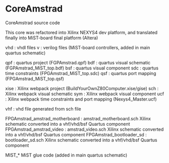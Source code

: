 # CoreAmstrad
CoreAmstrad source code

This core was refactored into Xilinx NEXYS4 dev platform, and translated finally into MiST-board final platform (Altera)

vhd : vhdl files
v : verilog files (MiST-board controllers, added in main quartus schematic)

qpf : quartus project (FGPAmstrad.qpf)
bdf : quartus visual schematic (FGPAmstrad_MiST_top.bdf)
bsf : quartus visual component
sdc : quartus time constraints (FPGAmstrad_MiST_top.sdc)
qsf : quartus port mapping (FPGAmstrad_MiST_top.qsf)

xise : Xilinx webpack project (BuildYourOwnZ80Computer.xise/gise)
sch : Xilinx webpack visual schematic
sym : Xilinx webpack visual component
ucf : Xilinx webpack time constraints and port mapping (Nexys4_Master.ucf)

vhf : vhd file generated from sch file

FPGAmstrad_amstrad_motherboard : amstrad_motherboard.sch Xilinx schematic converted into a vhf/vhd/bsf Quartus component
FPGAmstrad_amstrad_video : amstrad_video.sch Xilinx schematic converted into a vhf/vhd/bsf Quartus component
FPGAmstrad_bootloader_sd : bootloader_sd.sch Xilinx schematic converted into a vhf/vhd/bsf Quartus component

MIST_* MiST glue code (added in main quartus schematic)







